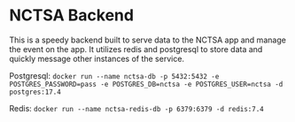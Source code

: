 # NCTSA Backend

This is a speedy backend built to serve data to the NCTSA app and manage the event on the app. 
It utilizes redis and postgresql to store data and quickly message other instances of the service.

Postgresql: `docker run --name nctsa-db -p 5432:5432 -e POSTGRES_PASSWORD=pass -e POSTGRES_DB=nctsa -e POSTGRES_USER=nctsa -d postgres:17.4`

Redis: `docker run --name nctsa-redis-db -p 6379:6379 -d redis:7.4`